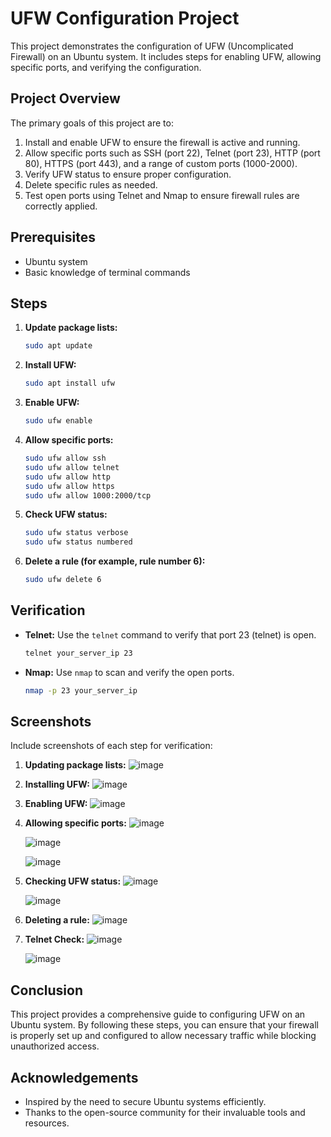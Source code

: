 # UFW Configuration Project

This project demonstrates the configuration of UFW (Uncomplicated Firewall) on an Ubuntu system. It includes steps for enabling UFW, allowing specific ports, and verifying the configuration.

## Project Overview

The primary goals of this project are to:
1. Install and enable UFW to ensure the firewall is active and running.
2. Allow specific ports such as SSH (port 22), Telnet (port 23), HTTP (port 80), HTTPS (port 443), and a range of custom ports (1000-2000).
3. Verify UFW status to ensure proper configuration.
4. Delete specific rules as needed.
5. Test open ports using Telnet and Nmap to ensure firewall rules are correctly applied.

## Prerequisites

- Ubuntu system
- Basic knowledge of terminal commands

## Steps

1. **Update package lists:**
    ```sh
    sudo apt update
    ```

2. **Install UFW:**
    ```sh
    sudo apt install ufw
    ```

3. **Enable UFW:**
    ```sh
    sudo ufw enable
    ```

4. **Allow specific ports:**
    ```sh
    sudo ufw allow ssh
    sudo ufw allow telnet
    sudo ufw allow http
    sudo ufw allow https
    sudo ufw allow 1000:2000/tcp
    ```

5. **Check UFW status:**
    ```sh
    sudo ufw status verbose
    sudo ufw status numbered
    ```

6. **Delete a rule (for example, rule number 6):**
    ```sh
    sudo ufw delete 6
    ```

## Verification

- **Telnet:** Use the `telnet` command to verify that port 23 (telnet) is open.
    ```sh
    telnet your_server_ip 23
    ```

- **Nmap:** Use `nmap` to scan and verify the open ports.
    ```sh
    nmap -p 23 your_server_ip
    ```

## Screenshots

Include screenshots of each step for verification:

1. **Updating package lists:**
    ![image](https://github.com/user-attachments/assets/d0a288de-8a54-47a8-95d0-5c4f8763d262)


2. **Installing UFW:**
    ![image](https://github.com/user-attachments/assets/cef1a06f-4468-4321-9a05-727d542b459b)


3. **Enabling UFW:**
   ![image](https://github.com/user-attachments/assets/da19d825-8fef-4519-beef-a4aaf3b07fb3)


4. **Allowing specific ports:**
   ![image](https://github.com/user-attachments/assets/ccbe824f-5d89-4cc9-9c31-c6f734d7363e)
   
   ![image](https://github.com/user-attachments/assets/74052bd3-120c-401f-a6ba-43cd7db9e2b2)
   
   ![image](https://github.com/user-attachments/assets/a2000bf8-1fb8-456c-b07c-b25f7b29eb86)



6. **Checking UFW status:**
    ![image](https://github.com/user-attachments/assets/270a152f-d5c6-4c1e-ba78-0bca8ab34a45)
   
    ![image](https://github.com/user-attachments/assets/a50cc2e2-4c5d-463a-ab01-8f1b3df19c78)


8. **Deleting a rule:**
    ![image](https://github.com/user-attachments/assets/579a206b-8a21-4d5b-8fcc-50c0c7c4eb8b)

9. **Telnet Check:**
    ![image](https://github.com/user-attachments/assets/22042255-f512-4206-8ad8-4f2277531e6f)

    ![image](https://github.com/user-attachments/assets/220bab3c-7cf5-4fea-bbaf-195730122f00)



## Conclusion

This project provides a comprehensive guide to configuring UFW on an Ubuntu system. By following these steps, you can ensure that your firewall is properly set up and configured to allow necessary traffic while blocking unauthorized access.


## Acknowledgements

- Inspired by the need to secure Ubuntu systems efficiently.
- Thanks to the open-source community for their invaluable tools and resources.


